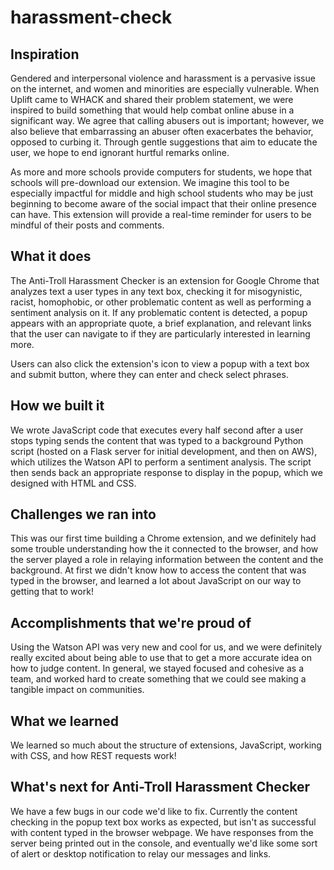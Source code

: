 # harassment-check

## Inspiration
Gendered and interpersonal violence and harassment is a pervasive issue on the internet, and women and minorities are especially vulnerable. When Uplift came to WHACK and shared their problem statement, we were inspired to build something that would help combat online abuse in a significant way. We agree that calling abusers out is important; however, we also believe that embarrassing an abuser often exacerbates the behavior, opposed to curbing it. Through gentle suggestions that aim to educate the user, we hope to end ignorant hurtful remarks online. 

As more and more schools provide computers for students, we hope that schools will pre-download our extension. We imagine this tool to be especially impactful for middle and high school students who may be just beginning to become aware of the social impact that their online presence can have. This extension will provide a real-time reminder for users to be mindful of their posts and comments.

## What it does
The Anti-Troll Harassment Checker is an extension for Google Chrome that analyzes text a user types in any text box, checking it for misogynistic, racist, homophobic, or other problematic content as well as performing a sentiment analysis on it. If any problematic content is detected, a popup appears with an appropriate quote, a brief explanation, and relevant links that the user can navigate to if they are particularly interested in learning more.

Users can also click the extension's icon to view a popup with a text box and submit button, where they can enter and check select phrases.

## How we built it
We wrote JavaScript code that executes every half second after a user stops typing sends the content that was typed to a background Python script (hosted on a Flask server for initial development, and then on AWS), which utilizes the Watson API to perform a sentiment analysis. The script then sends back an appropriate response to display in the popup, which we designed with HTML and CSS.

## Challenges we ran into
This was our first time building a Chrome extension, and we definitely had some trouble understanding how the it connected to the browser, and how the server played a role in relaying information between the content and the background. 
At first we didn't know how to access the content that was typed in the browser, and learned a lot about JavaScript on our way to getting that to work!

## Accomplishments that we're proud of
Using the Watson API was very new and cool for us, and we were definitely really excited about being able to use that to get a more accurate idea on how to judge content. In general, we stayed focused and cohesive as a team, and worked hard to create something that we could see making a tangible impact on communities.

## What we learned
We learned so much about the structure of extensions, JavaScript, working with CSS, and how REST requests work!

## What's next for Anti-Troll Harassment Checker
We have a few bugs in our code we'd like to fix. Currently the content checking in the popup text box works as expected, but isn't as successful with content typed in the browser webpage. We have responses from the server being printed out in the console, and eventually we'd like some sort of alert or desktop notification to relay our messages and links.